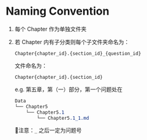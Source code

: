 # Naming Convention

1. 每个 Chapter 作为单独文件夹

2. 若 Chapter 内有子分类则每个子文件夹命名为：

   `Chapter{chapter_id}.{section_id}_{question_id}`

   文件命名为：

   `Chapter{chapter_id}.{section_id}`

   e.g. 第五章，第（一）部分，第一个问题处在

   ``` css
   Data
   └── Chapter5
       └── Chapter5.1
           └── Chapter5.1_1.md
   
   ```

   

   :dart:注意：`_` 之后一定为问题号